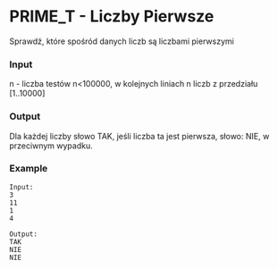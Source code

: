 # PRIME_T - Liczby Pierwsze

Sprawdź, które spośród danych liczb są liczbami pierwszymi

### Input

n - liczba testów n<100000, w kolejnych liniach n liczb z przedziału [1..10000]

### Output

Dla każdej liczby słowo TAK, jeśli liczba ta jest pierwsza, słowo: NIE, w przeciwnym wypadku.

### Example

```
Input:
3
11
1
4

Output:
TAK
NIE
NIE
```